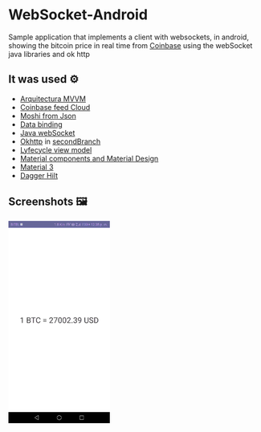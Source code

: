 # WebSocket-Android
 
Sample application that implements a client with websockets, in android, showing the bitcoin price in real time from [Coinbase](https://docs.cloud.coinbase.com/exchange/docs/websocket-overview) using the webSocket java libraries and ok http

## It was used :gear:
* [Arquitectura MVVM](https://developer.android.com/jetpack/guide)
* [Coinbase feed Cloud](https://docs.cloud.coinbase.com/exchange/docs/websocket-overview)
* [Moshi from Json](https://github.com/square/moshi)
* [Data binding](https://developer.android.com/topic/libraries/data-binding/start)
* [Java webSocket](https://github.com/TooTallNate/Java-WebSocket)
* [Okhttp](https://github.com/square/okhttp) in [secondBranch](https://github.com/hall9zeha/WebSocket-Android/tree/feature/withOkhttp)
* [Lyfecycle view model](https://developer.android.com/jetpack/androidx/releases/lifecycle)
* [Material components and Material Design](https://material.io/components)
* [Material 3](https://m3.material.io/)
* [Dagger Hilt](https://developer.android.com/training/dependency-injection/hilt-android)

## Screenshots :framed_picture:
<img src="https://github.com/hall9zeha/WebSocket-Android/blob/main/screenshots/captura.gif" width=40% height=40% />
